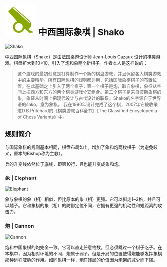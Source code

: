 # ![Shako](https://github.com/gbtami/pychess-variants/blob/master/static/icons/shako.svg) 中西国际象棋 | Shako

![Shako](https://github.com/gbtami/pychess-variants/blob/master/static/images/CVariantsGuide/Shako.png)

中西国际象棋（Shako）是由法国桌游设计师 Jean-Louis Cazaux 设计的棋类游戏。棋盘扩大到10×10，引入了炮和象两个新棋子。作者本人是这样说的：

> 这个游戏的最初创意是打算制作一个新的棋盘游戏，并且保留各大棋类游戏中的主要精华。所有国际象棋的规则都适用，包括国际象棋棋子的布置位置。在此基础之上引入了两个棋子：第一个棋子是炮，取自象棋，象征从空间上把西方和东方的两个棋类游戏分支组合。第二个棋子是来自波斯象棋的象，象征从时间上把现代设计与古代设计的联系。Shako的名字源自于世界语的ŝako，意为象棋。
> 我在1990年设计完成了这个棋，2007年它被收录进D.B.Pritchard的《棋类游戏百科全书》《The Classified Encyclopedia of Chess Variants》中。

## 规则简介

与国际象棋的规则基本相同，棋盘布局如上。增加了象和炮两枚棋子（为避免歧义，原本的Bishop称为主教）。

兵的升变线依然位于底线，即第10行，且也能升变成象和炮。

### 象 | Elephant

![Elephant](https://github.com/gbtami/pychess-variants/blob/master/static/images/CVariantsGuide/ShakoElephant.png)

象与象棋的象（相）相似，但比原本的象（相）更强。它可以斜走1~2格，并且可以越子。它和象棋的象（相）的防御定位不同，它拥有更强的机动性和短距离的攻击力。

### 炮 | Cannon

![Cannon](https://github.com/gbtami/pychess-variants/blob/master/static/images/CVariantsGuide/Cannon.png)

炮和中国象棋的炮完全一致。它可以直走任意格数，但必须跳过一个棋子吃子。在本棋中，因为相对环境的不同，炮属于弱子。但是开局的位置使得炮能够发挥象棋那种远程威胁的作用。如同象棋一样，炮在残局的价值因为炮架的减少而下降。
